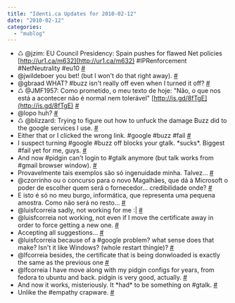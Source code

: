 ```yaml
---
title: "Identi.ca Updates for 2010-02-12"
date: "2010-02-12"
categories: 
  - "mublog"
---
```


- ♺ @jzim: EU Council Presidency: Spain pushes for flawed Net policies [http://ur1.ca/m632](http://ur1.ca/m632) #IPRenforcement #NetNeutrality #eu10 [#](http://identi.ca/notice/21774603)
- @jwildeboer you bet! (but I won't do that right away). [#](http://identi.ca/notice/21795953)
- @gbraad WHAT? #buzz isn't really off even when I turned it off? [#](http://identi.ca/notice/21796265)
- ♺ @JMF1957: Como prometido, o meu texto de hoje: "Não, o que nos está a acontecer não é normal nem tolerável" [http://is.gd/8fTgE](http://is.gd/8fTgE) [#](http://identi.ca/notice/21803100)
- @lopo huh? [#](http://identi.ca/notice/21804065)
- ♺ @blizzard: Trying to figure out how to unfuck the damage Buzz did to the google services I use. [#](http://identi.ca/notice/21811924)
- Either that or I clicked the wrong link. #google #buzz #fail [#](http://identi.ca/notice/21812249)
- I suspect turning #google #buzz off blocks your gtalk. \*sucks\*. Biggest #fail yet for me, guys. [#](http://identi.ca/notice/21812110)
- And now #pidgin can't login to #gtalk anymore (but talk works from #gmail browser window). [#](http://identi.ca/notice/21813348)
- Provavelmente tais exemplos são só ingenuidade minha. Talvez... [#](http://identi.ca/notice/21813518)
- @czorrinho ou o concurso para o novo Magalhães, que dá à Microsoft o poder de escolher quem será o fornecedor... credibilidade onde? [#](http://identi.ca/notice/21813557)
- E isto é só no meu burgo, informática, que representa uma pequena amostra. Como não será no resto... [#](http://identi.ca/notice/21813650)
- @luisfcorreia sadly, not working for me :| [#](http://identi.ca/notice/21814072)
- @luisfcorreia not working, not even if I move the certificate away in order to force getting a new one. [#](http://identi.ca/notice/21814440)
- Accepting all suggestions... [#](http://identi.ca/notice/21814441)
- @luisfcorreia because of a #google problem? what sense does that make? Isn't it like Windows? (whole restart thingie)? [#](http://identi.ca/notice/21814555)
- @lfcorreia besides, the certificate that is being donwloaded is exactly the same as the previous one [#](http://identi.ca/notice/21814650)
- @lfcorreia I have move along with my pidgin configs for years, from fedora to ubuntu and back. pidgin is very good, actually. [#](http://identi.ca/notice/21814965)
- And now it works, misteriously. It \*had\* to be something on #gtalk. [#](http://identi.ca/notice/21814964)
- Unlike the #empathy crapware. [#](http://identi.ca/notice/21815087)

